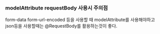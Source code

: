 ### modelAttribute requestBody 사용시 주의점
form-data form-url-encoded 등을 사용할 때 modelAttribute를 사용해야하고
json등을 사용할때는 @RequestBody를 활용하는것이 좋다.
